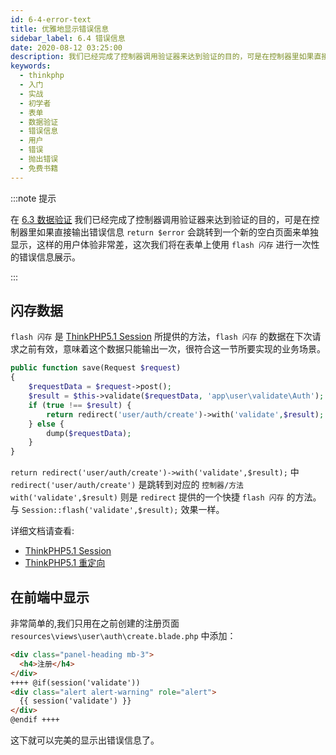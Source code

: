 ```yaml
---
id: 6-4-error-text
title: 优雅地显示错误信息
sidebar_label: 6.4 错误信息
date: 2020-08-12 03:25:00
description: 我们已经完成了控制器调用验证器来达到验证的目的，可是在控制器里如果直接输出错误信息 `return $error` 会跳转到一个新的空白页面来单独显示，这样的用户体验非常差，这次我们将在表单上使用 `flash 闪存` 进行一次性的错误信息展示。
keywords:
  - thinkphp
  - 入门
  - 实战
  - 初学者
  - 表单
  - 数据验证
  - 错误信息
  - 用户
  - 错误
  - 抛出错误
  - 免费书籍
---
```


:::note 提示

在 [6.3 数据验证](6-3-data-validation) 我们已经完成了控制器调用验证器来达到验证的目的，可是在控制器里如果直接输出错误信息 `return $error` 会跳转到一个新的空白页面来单独显示，这样的用户体验非常差，这次我们将在表单上使用 `flash 闪存` 进行一次性的错误信息展示。

:::

## 闪存数据

`flash 闪存` 是 [ThinkPHP5.1 Session](https://www.kancloud.cn/manual/thinkphp5_1/354117) 所提供的方法，`flash 闪存` 的数据在下次请求之前有效，意味着这个数据只能输出一次，很符合这一节所要实现的业务场景。

```php title="application\user\controller\Auth.php"
public function save(Request $request)
{
    $requestData = $request->post();
    $result = $this->validate($requestData, 'app\user\validate\Auth');
    if (true !== $result) {
        return redirect('user/auth/create')->with('validate',$result);
    } else {
        dump($requestData);
    }
}
```

`return redirect('user/auth/create')->with('validate',$result);` 中 `redirect('user/auth/create')` 是跳转到对应的 `控制器/方法`  
`with('validate',$result)` 则是 `redirect` 提供的一个快捷 `flash 闪存` 的方法。  
与 `Session::flash('validate',$result);` 效果一样。

详细文档请查看:

- [ThinkPHP5.1 Session](https://www.kancloud.cn/manual/thinkphp5_1/354117)
- [ThinkPHP5.1 重定向](https://www.kancloud.cn/manual/thinkphp5_1/353996)

## 在前端中显示

非常简单的,我们只用在之前创建的注册页面 `resources\views\user\auth\create.blade.php` 中添加：

```html title="resources\views\user\auth\create.blade.php"
<div class="panel-heading mb-3">
  <h4>注册</h4>
</div>
++++ @if(session('validate'))
<div class="alert alert-warning" role="alert">
  {{ session('validate') }}
</div>
@endif ++++
```

这下就可以完美的显示出错误信息了。
